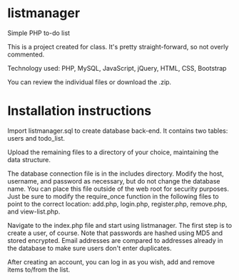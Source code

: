 # listmanager
Simple PHP to-do list

This is a project created for class.  It's pretty straight-forward, so not overly commented.

Technology used: PHP, MySQL, JavaScript, jQuery, HTML, CSS, Bootstrap

You can review the individual files or download the .zip.

# Installation instructions
Import listmanager.sql to create database back-end.  It contains two tables: users and todo_list.

Upload the remaining files to a directory of your choice, maintaining the data structure.

The database connection file is in the includes directory.  Modify the host, username, and password as necessary, but do not change the database name.  You can place this file outside of the web root for security purposes.  Just be sure to modify the require_once function in the following files to point to the correct location: add.php, login.php, register.php, remove.php, and view-list.php. 

Navigate to the index.php file and start using listmanager.  The first step is to create a user, of course.  Note that passwords are hashed using MD5 and stored encrypted.  Email addresses are compared to addresses already in the database to make sure users don't enter duplicates.  

After creating an account, you can log in as you wish, add and remove items to/from the list.
